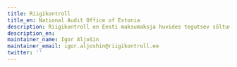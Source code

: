 ```yaml
---
title: Riigikontroll
title_en: National Audit Office of Estonia
description: Riigikontroll on Eesti maksumaksja huvides tegutsev sõltumatu asutus, kelle ülesandeks on uurida, kuidas riik on maksumaksja raha kulutanud.
description_en: 
maintainer_name: Igor Aljošin
maintainer_email: igor.aljoshin@riigikontroll.ee
twitter: ''
---
```

